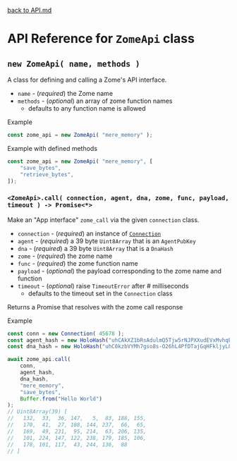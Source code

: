[back to API.md](./API.md)


# API Reference for `ZomeApi` class

## `new ZomeApi( name, methods )`
A class for defining and calling a Zome's API interface.

- `name` - (*required*) the Zome name
- `methods` - (*optional*) an array of zome function names
  - defaults to any function name is allowed

Example
```javascript
const zome_api = new ZomeApi( "mere_memory" );
```

Example with defined methods
```javascript
const zome_api = new ZomeApi( "mere_memory", [
    "save_bytes",
    "retrieve_bytes",
]);
```


### `<ZomeApi>.call( connection, agent, dna, zome, func, payload, timeout ) -> Promise<*>`
Make an "App interface" `zome_call` via the given `connection` class.

- `connection` - (*required*) an instance of [`Connection`](https://npmjs.com/package/@whi/holochain-websocket)
- `agent` - (*required*) a 39 byte `Uint8Array` that is an `AgentPubKey`
- `dna` - (*required*) a 39 byte `Uint8Array` that is a `DnaHash`
- `zome` - (*required*) the zome name
- `func` - (*required*) the zome function name
- `payload` - (*optional*) the payload corresponding to the zome name and function
- `timeout` - (*optional*) raise `TimeoutError` after # milliseconds
  - defaults to the timeout set in the `Connection` class

Returns a Promise that resolves with the zome call response

Example
```javascript
const conn = new Connection( 45678 );
const agent_hash = new HoloHash("uhCAkXZ1bRsAdulmQ5Tjw5rNJPXXudEVxMvhqEMPZtCyyoeyY68rH");
const dna_hash = new HoloHash("uhC0kzbVYMh7gso8s-O26hL4PfDTajGqHFkljyL8mdtokzoL-gRdd");

await zome_api.call(
    conn,
    agent_hash,
    dna_hash,
    "mere_memory",
    "save_bytes",
    Buffer.from("Hello World")
);
// Uint8Array(39) [
//   132,  33,  36, 147,   5,  83, 188, 155,
//   170,  41,  27, 108, 144, 237,  66,  65,
//   169,  49, 231,  95, 214,  63, 206, 135,
//   101, 224, 147, 122, 238, 179, 185, 106,
//   178, 101, 117,  43, 244, 136,  88
// ]
```
